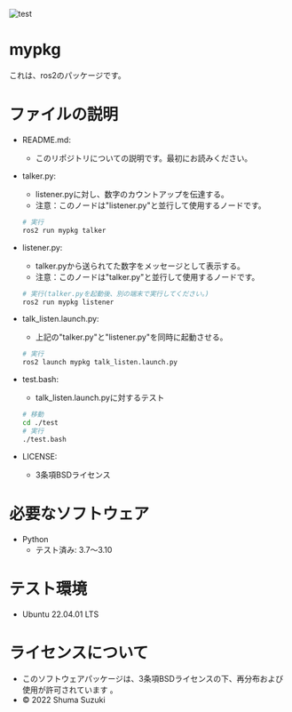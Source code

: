 ![test](https://github.com/melonsuika58/mypkg/actions/workflows/test.yml/badge.svg)

# mypkg
これは、ros2のパッケージです。

# ファイルの説明
* README.md:
  * このリポジトリについての説明です。最初にお読みください。
* talker.py:
  * listener.pyに対し、数字のカウントアップを伝達する。
  * 注意：このノードは"listener.py"と並行して使用するノードです。
  ```sh
  # 実行
  ros2 run mypkg talker
  ```
* listener.py:
  * talker.pyから送られてた数字をメッセージとして表示する。
  * 注意：このノードは"talker.py"と並行して使用するノードです。
  ```sh
  # 実行(talker.pyを起動後、別の端末で実行してください。)
  ros2 run mypkg listener
  ```
* talk_listen.launch.py:
  * 上記の"talker.py"と"listener.py"を同時に起動させる。
  ```sh
  # 実行
  ros2 launch mypkg talk_listen.launch.py
  ```
* test.bash:
  * talk_listen.launch.pyに対するテスト
  ```sh
  # 移動
  cd ./test
  # 実行
  ./test.bash
  ```

* LICENSE:
  * 3条項BSDライセンス

# 必要なソフトウェア
* Python
  * テスト済み: 3.7～3.10

# テスト環境
* Ubuntu 22.04.01 LTS

# ライセンスについて
* このソフトウェアパッケージは、3条項BSDライセンスの下、再分布および使用が許可されています
。
* © 2022 Shuma Suzuki
